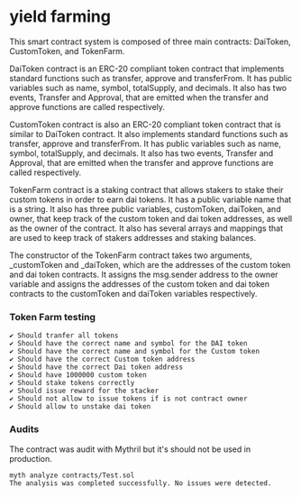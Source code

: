 # yield farming 

This smart contract system is composed of three main contracts: DaiToken, CustomToken, and TokenFarm.

DaiToken contract is an ERC-20 compliant token contract that implements standard functions such as transfer, approve and transferFrom. It has public variables such as name, symbol, totalSupply, and decimals. It also has two events, Transfer and Approval, that are emitted when the transfer and approve functions are called respectively.

CustomToken contract is also an ERC-20 compliant token contract that is similar to DaiToken contract. It also implements standard functions such as transfer, approve and transferFrom. It has public variables such as name, symbol, totalSupply, and decimals. It also has two events, Transfer and Approval, that are emitted when the transfer and approve functions are called respectively.

TokenFarm contract is a staking contract that allows stakers to stake their custom tokens in order to earn dai tokens. It has a public variable name that is a string. It also has three public variables, customToken, daiToken, and owner, that keep track of the custom token and dai token addresses, as well as the owner of the contract. It also has several arrays and mappings that are used to keep track of stakers addresses and staking balances.

The constructor of the TokenFarm contract takes two arguments, _customToken and _daiToken, which are the addresses of the custom token and dai token contracts. It assigns the msg.sender address to the owner variable and assigns the addresses of the custom token and dai token contracts to the customToken and daiToken variables respectively.


### Token Farm testing

    ✔ Should tranfer all tokens
    ✔ Should have the correct name and symbol for the DAI token
    ✔ Should have the correct name and symbol for the Custom token
    ✔ Should have the correct Custom token address
    ✔ Should have the correct Dai token address
    ✔ Should have 1000000 custom token
    ✔ Should stake tokens correctly
    ✔ Should issue reward for the stacker
    ✔ Should not allow to issue tokens if is not contract owner
    ✔ Should allow to unstake dai token

    
### Audits

The contract was audit with Mythril but it's should not be used in production.
```
myth analyze contracts/Test.sol
The analysis was completed successfully. No issues were detected.
```
